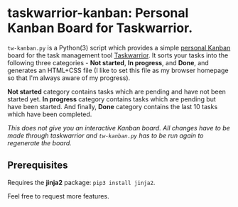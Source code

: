 # taskwarrior-kanban: Personal Kanban Board for Taskwarrior.

`tw-kanban.py` is a Python(3) script which provides a simple [personal
Kanban](http://lifehacker.com/productivity-101-how-to-use-personal-kanban-to-visuali-1687948640)
board for the task management tool [Taskwarrior](taskwarrior.org). It sorts your tasks into the
following three categories - **Not started**, **In progress**, and **Done**, and generates an
HTML+CSS file (I like to set this file as my browser homepage so that I'm always aware of my
progress).

**Not started** category contains tasks which are pending and have not been started yet. **In
progress** category contains tasks which are pending but have been started. And finally, **Done**
category contains the last 10 tasks which have been completed.

*This does not give you an interactive Kanban board. All changes have to be made through taskwarrior
and `tw-kanban.py` has to be run again to regenerate the board.*

## Prerequisites

Requires the **jinja2** package: `pip3 install jinja2`.

Feel free to request more features.
